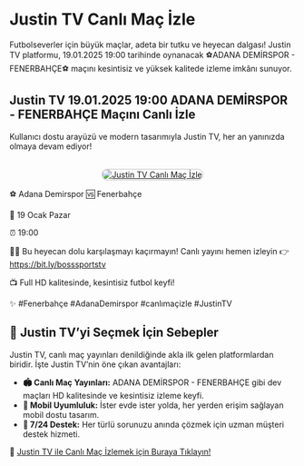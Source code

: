 <h1>Justin TV Canlı Maç İzle</h1>
<p>Futbolseverler için büyük maçlar, adeta bir tutku ve heyecan dalgası! Justin TV platformu, 19.01.2025 19:00 tarihinde oynanacak ⚽️ADANA DEMİRSPOR - FENERBAHÇE⚽️ maçını kesintisiz ve yüksek kalitede izleme imkânı sunuyor.</p>
<p><h2>Justin TV 19.01.2025 19:00 ADANA DEMİRSPOR - FENERBAHÇE Maçını Canlı İzle</h2></p>
<p>Kullanıcı dostu arayüzü ve modern tasarımıyla Justin TV, her an yanınızda olmaya devam ediyor!</p>
<center>
<br>
<a href="https://bit.ly/bosssportstv" title="Justin TV Giriş">
<img src="https://i.ibb.co/5K7Ks6w/zzzz3.gif" alt="Justin TV Canlı Maç İzle" style="max-width: 100%; border: 2px solid #ddd; border-radius: 10px;">
</a>
</center>

<p>⚽️ Adana Demirspor 🆚 Fenerbahçe</p>
<p>📅 19 Ocak Pazar</p>
<p>⏰ 19:00</p>
<p>🔴🔶 Bu heyecan dolu karşılaşmayı kaçırmayın! Canlı yayını hemen izleyin 👉 <a href="http://bit.ly/bosssportstv" title="Justin TV Canlı Yayın">https://bit.ly/bosssportstv</a></p>
<p>📺 Full HD kalitesinde, kesintisiz futbol keyfi!</p>
<p>✨ #Fenerbahçe #AdanaDemirspor #canlımaçizle #JustinTV</p>

<h2>🌟 Justin TV’yi Seçmek İçin Sebepler</h2>
<p>Justin TV, canlı maç yayınları denildiğinde akla ilk gelen platformlardan biridir. İşte Justin TV’nin öne çıkan avantajları:</p>
<ul>
  <li><strong>🏟️ Canlı Maç Yayınları:</strong> ADANA DEMİRSPOR - FENERBAHÇE gibi dev maçları HD kalitesinde ve kesintisiz izleme keyfi.</li>
  <li><strong>📱 Mobil Uyumluluk:</strong> İster evde ister yolda, her yerden erişim sağlayan mobil dostu tasarım.</li>
  <li><strong>💬 7/24 Destek:</strong> Her türlü sorunuzu anında çözmek için uzman müşteri destek hizmeti.</li>
</ul>
<p>📌 <a href="https://bit.ly/bosssportstv" title="Justin TV Giriş">Justin TV ile Canlı Maç İzlemek için Buraya Tıklayın!</a></p>

